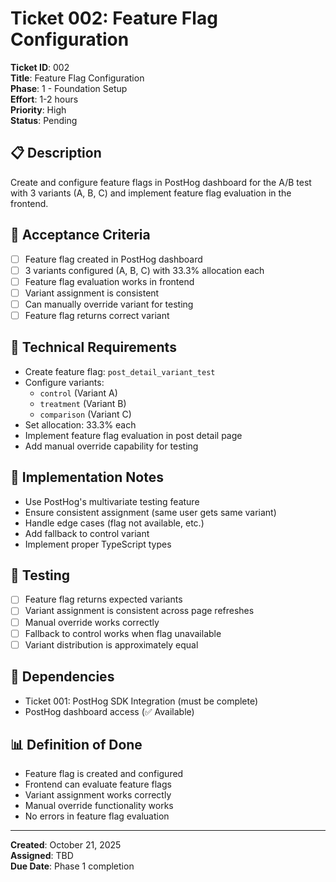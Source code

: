 # Ticket 002: Feature Flag Configuration

**Ticket ID**: 002  
**Title**: Feature Flag Configuration  
**Phase**: 1 - Foundation Setup  
**Effort**: 1-2 hours  
**Priority**: High  
**Status**: Pending

## 📋 Description

Create and configure feature flags in PostHog dashboard for the A/B test with 3 variants (A, B, C) and implement feature flag evaluation in the frontend.

## 🎯 Acceptance Criteria

- [ ] Feature flag created in PostHog dashboard
- [ ] 3 variants configured (A, B, C) with 33.3% allocation each
- [ ] Feature flag evaluation works in frontend
- [ ] Variant assignment is consistent
- [ ] Can manually override variant for testing
- [ ] Feature flag returns correct variant

## 🔧 Technical Requirements

- Create feature flag: `post_detail_variant_test`
- Configure variants:
  - `control` (Variant A)
  - `treatment` (Variant B) 
  - `comparison` (Variant C)
- Set allocation: 33.3% each
- Implement feature flag evaluation in post detail page
- Add manual override capability for testing

## 📝 Implementation Notes

- Use PostHog's multivariate testing feature
- Ensure consistent assignment (same user gets same variant)
- Handle edge cases (flag not available, etc.)
- Add fallback to control variant
- Implement proper TypeScript types

## 🧪 Testing

- [ ] Feature flag returns expected variants
- [ ] Variant assignment is consistent across page refreshes
- [ ] Manual override works correctly
- [ ] Fallback to control works when flag unavailable
- [ ] Variant distribution is approximately equal

## 🔗 Dependencies

- Ticket 001: PostHog SDK Integration (must be complete)
- PostHog dashboard access (✅ Available)

## 📊 Definition of Done

- Feature flag is created and configured
- Frontend can evaluate feature flags
- Variant assignment works correctly
- Manual override functionality works
- No errors in feature flag evaluation

---

**Created**: October 21, 2025  
**Assigned**: TBD  
**Due Date**: Phase 1 completion

